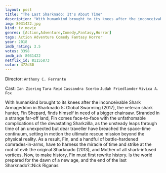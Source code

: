 ```yaml
---
layout: post
title: "The Last Sharknado: It's About Time"
description: "With humankind brought to its knees after the inconceivable Shark Armageddon in Sharknado 5: Global Swarming (2017), the veteran shark hunter, Fin Shepard, finds himself in need of a bigger chainsaw. Stranded in a strange far-off land, Fin comes face-to-face with the unfathomable complications of the devastating Sharkzilla, as the unsteady leaps through time of an unexpected but dear traveller have breached the space-time continuum, setting in motion the ultimate rescue mission beyond the physical reality. As a result, Fin, and a handful of battle-hardened comrades-in-arms, have to harnes.."
img: 8031422.jpg
kind: tv movie
genres: [Action,Adventure,Comedy,Fantasy,Horror]
tags: Action Adventure Comedy Fantasy Horror 
year: 2018
imdb_rating: 3.5
votes: 3398
imdb_id: 8031422
netflix_id: 81155873
color: 472d30
---
```

Director: `Anthony C. Ferrante`  

Cast: `Ian Ziering` `Tara Reid` `Cassandra Scerbo` `Judah Friedlander` `Vivica A. Fox` 

With humankind brought to its knees after the inconceivable Shark Armageddon in Sharknado 5: Global Swarming (2017), the veteran shark hunter, Fin Shepard, finds himself in need of a bigger chainsaw. Stranded in a strange far-off land, Fin comes face-to-face with the unfathomable complications of the devastating Sharkzilla, as the unsteady leaps through time of an unexpected but dear traveller have breached the space-time continuum, setting in motion the ultimate rescue mission beyond the physical reality. As a result, Fin, and a handful of battle-hardened comrades-in-arms, have to harness the miracle of time and strike at the root of evil: the original Sharknado (2013), and Mother of all shark-infused vortices. Now, to make history, Fin must first rewrite history. Is the world prepared for the dawn of a new age, and the end of the last Sharknado?::Nick Riganas